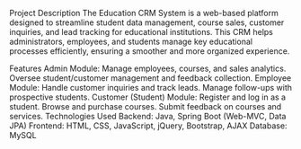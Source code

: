 Project Description
The Education CRM System is a web-based platform designed to streamline student data management, course sales, customer inquiries, and lead tracking for educational institutions. This CRM helps administrators, employees, and students manage key educational processes efficiently, ensuring a smoother and more organized experience.

Features
Admin Module:
Manage employees, courses, and sales analytics.
Oversee student/customer management and feedback collection.
Employee Module:
Handle customer inquiries and track leads.
Manage follow-ups with prospective students.
Customer (Student) Module:
Register and log in as a student.
Browse and purchase courses.
Submit feedback on courses and services.
Technologies Used
Backend: Java, Spring Boot (Web-MVC, Data JPA)
Frontend: HTML, CSS, JavaScript, jQuery, Bootstrap, AJAX
Database: MySQL
